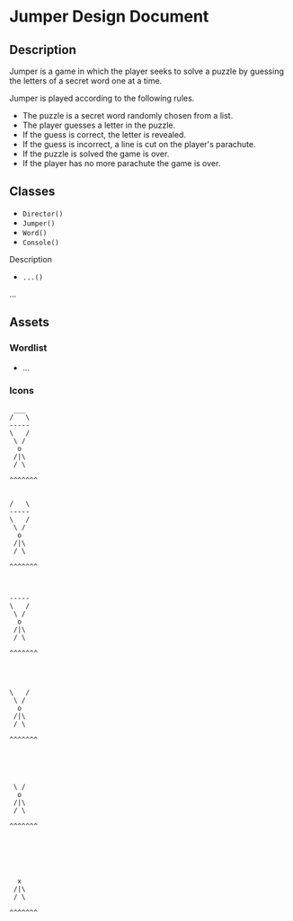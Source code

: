 # Jumper Design Document

## Description

Jumper is a game in which the player seeks to solve a puzzle by guessing the letters of a secret word one at a time.

Jumper is played according to the following rules.

* The puzzle is a secret word randomly chosen from a list.
* The player guesses a letter in the puzzle.
* If the guess is correct, the letter is revealed.
* If the guess is incorrect, a line is cut on the player's parachute.
* If the puzzle is solved the game is over.
* If the player has no more parachute the game is over.

## Classes

- `Director()`
- `Jumper()`
- `Word()`
- `Console()`

Description

- `...()`

...

## Assets

### Wordlist

* ...

### Icons

```
 ___
/   \
-----
\   /
 \ /
  o
 /|\
 / \

^^^^^^^
```

```

/   \
-----
\   /
 \ /
  o
 /|\
 / \

^^^^^^^
```

```


-----
\   /
 \ /
  o
 /|\
 / \

^^^^^^^
```

```



\   /
 \ /
  o
 /|\
 / \

^^^^^^^
```

```




 \ /
  o
 /|\
 / \

^^^^^^^
```

```





  x
 /|\
 / \

^^^^^^^
```
